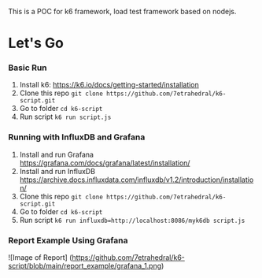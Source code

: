 This is a POC for k6 framework, load test framework based on nodejs.

# Let's Go #
### Basic Run ###
1.	Install k6: https://k6.io/docs/getting-started/installation
2. Clone this repo 
	```git clone https://github.com/7etrahedral/k6-script.git```	
3. Go to folder 
	```cd k6-script```
4. Run script 
	```k6 run script.js```
	
### Running with InfluxDB and Grafana ###
1. Install and run Grafana https://grafana.com/docs/grafana/latest/installation/
2. Install and run InfluxDB https://archive.docs.influxdata.com/influxdb/v1.2/introduction/installation/
3. Clone this repo 
	```git clone https://github.com/7etrahedral/k6-script.git```	
3. Go to folder 
	```cd k6-script```
4. Run script 
	```k6 run influxdb=http://localhost:8086/myk6db script.js```

### Report Example Using Grafana ###
![Image of Report]
(https://github.com/7etrahedral/k6-script/blob/main/report_example/grafana_1.png)